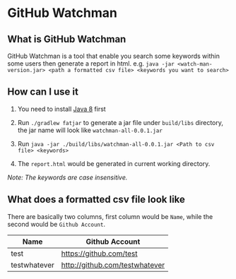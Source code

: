 # GitHub Watchman

## What is GitHub Watchman

GitHub Watchman is a tool that enable you search some keywords within some users then generate a report in html.
e.g. `java -jar <watch-man-version.jar> <path a formatted csv file> <keywords you want to search>`

## How can I use it

1. You need to install [Java 8](http://www.oracle.com/technetwork/java/javase/downloads/jdk8-downloads-2133151.html) first

2. Run `./gradlew fatjar` to generate a jar file under `build/libs` directory, the jar name will look like `watchman-all-0.0.1.jar`

3. Run `java -jar ./build/libs/watchman-all-0.0.1.jar <Path to csv file> <keywords>`

4. The `report.html` would be generated in current working directory.

*Note: The keywords are case insensitive.*

## What does a formatted csv file look like

There are basically two columns, first column would be `Name`, while the second would be `Github Account`.


| Name | Github Account                        |
|------|---------------------------------------|
| test |  https://github.com/test              |
| testwhatever | http://github.com/testwhatever|
